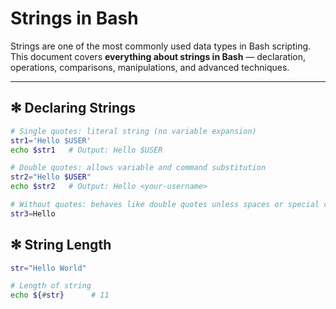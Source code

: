 # Strings in Bash

Strings are one of the most commonly used data types in Bash scripting.
This document covers **everything about strings in Bash** — declaration, operations, comparisons, manipulations, and advanced techniques.

---

## ✻ Declaring Strings

```bash
# Single quotes: literal string (no variable expansion)
str1='Hello $USER'
echo $str1   # Output: Hello $USER

# Double quotes: allows variable and command substitution
str2="Hello $USER"
echo $str2   # Output: Hello <your-username>

# Without quotes: behaves like double quotes unless spaces or special chars
str3=Hello
```

## ✻ String Length

```bash
str="Hello World"

# Length of string
echo ${#str}      # 11
```
